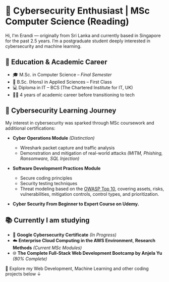 # 🔐 Cybersecurity Enthusiast | MSc Computer Science (Reading)

Hi, I'm Erandi — originally from Sri Lanka and currently based in Singapore for the past 2.5 years. I’m a postgraduate student deeply interested in cybersecurity and machine learning.

## 📘 Education & Academic Career

- 🎓 M.Sc. in Computer Science – *Final Semester*
- 🧪 B.Sc. (Hons) in Applied Sciences – First Class  
- 💻 Diploma in IT – BCS (The Chartered Institute for IT, UK)  
- 🧑‍🏫 4 years of academic career before transitioning to tech  

## 🔐 Cybersecurity Learning Journey

My interest in cybersecurity was sparked through MSc coursework and additional certifications:

- **Cyber Operations Module** *(Distinction)*  
  - Wireshark packet capture and traffic analysis  
  - Demonstration and mitigation of real-world attacks *(MITM, Phishing, Ransomware, SQL Injection)*

- **Software Development Practices Module**  
  - Secure coding principles  
  - Security testing techniques    
  - Threat modeling based on the [OWASP Top 10](https://owasp.org/www-project-top-ten/), covering assets, risks, vulnerabilities, mitigation controls, control types, and prioritization.

- **Cyber Security From Beginner to Expert Course on Udemy.** 

## 📚 Currently I am studying

- 🔄 **Google Cybersecurity Certificate** *(In Progress)*  
- ☁️ **Enterprise Cloud Computing in the AWS Environment**, **Research Methods** *(Current MSc Modules)*
- 🌐 **The Complete Full-Stack Web Development Bootcamp by Anjela Yu** *(80% Complete)*

📁 Explore my Web Development, Machine Learning and other coding projects below ↓
